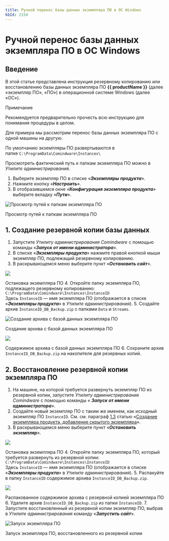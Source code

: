 ```yaml
---
title: Ручной перенос базы данных экземпляра ПО в ОС Windows
kbId: 2154
---
```


# Ручной перенос базы данных экземпляра ПО в ОС Windows

## Введение

В этой статье представлена инструкция резервному копированию или восстановлению базы данных экземпляра ПО **{{ productName }}** (далее «экземпляр ПО», «ПО») в операционной системе Windows (далее «ОС»).

Примечание

Рекомендуется предварительно прочесть всю инструкцию для понимания процедуры в целом.

Для примера мы рассмотрим перенос базы данных экземпляра ПО c одной машины на другую.

По умолчанию экземпляры ПО развертываются в папке `C:\ProgramData\Comindware\Instances\`

Просмотреть фактический путь к папкам экземпляра ПО можно в *Утилите администрирования.*

1. Выберите экземпляр ПО в списке «***Экземпляры продукта***».
2. Нажмите кнопку «***Настроить***».
3. В отобразившемся окне «***Конфигурация экземпляра продукта***» выберите вкладку «***Пути***».

![Просмотр путей к папкам экземпляра ПО](https://kb.comindware.ru/assets/img_63885b8e70846.png)

Просмотр путей к папкам экземпляра ПО

## 1. Создание резервной копии базы данных

1. Запустите *Утилиту администрирования Comindware* с помощью команды «***Запуск от имени администратора***».
2. В списке «***Экземпляры продукта***» нажмите правой кнопкой мыши экземпляр ПО, подлежащий резервному копированию.
3. В раскрывающемся меню выберите пункт «***Остановить сайт***».


![](https://kb.comindware.ru/assets/img_6387604f05db4.png)

Остановка экземпляра ПО
4. Откройте папку экземпляра ПО, подлежащего резервному копированию:   
`C:\ProgramData\Comindware\Instances\InstanceID`   
Здесь `InstanceID` — имя экземпляра ПО (отображается в списке «***Экземпляры продукта***» в *Утилите администрирования*).
5. Создайте архив `InstanceID_DB_Backup.zip` с папками `Data` и `Streams`.


![Создание архива с базой данных экземпляра ПО](https://kb.comindware.ru/assets/img_638761f8a46f3.png)

Создание архива с базой данных экземпляра ПО

![](https://kb.comindware.ru/assets/img_6387625e81e40.png)

Содержимое архива с базой данных экземпляра ПО
6. Сохраните архив `InstanceID_DB_Backup.zip` на накопителе для резервных копий.

## 2. Восстановление резервной копии экземпляра ПО

1. На машине, на которой требуется развернуть экземпляр ПО из резервной копии, запустите *Утилиту администрирования Comindware*  с помощью команды «  ***Запуск от имени администратора***».
2. Создайте новый экземпляр ПО с таким же именем, как исходный экземпляр ПО `InstanceID`. См. см. параграф [1.3](#p1.3) статью «[Создание экземпляра продукта, добавление скрытого экземпляра](https://kb.comindware.ru/article.php?id=2032)».
3. В раскрывающемся меню выберите пункт «***Остановить экземпляр***».

![](https://kb.comindware.ru/assets/img_6387604f05db4.png)

Остановка экземпляра ПО
4. Откройте папку экземпляра ПО, который требуется развернуть из резервной копии:   
`C:\ProgramData\Comindware\Instances\InstanceID`   
Здесь `InstanceID` — имя экземпляра ПО (отображается в списке «***Экземпляры продукта***» в *Утилите администрирования*).
5. Распакуйте в папку `InstanceID` содержимое архива `InstanceID_DB_Backup.zip`.


![](https://kb.comindware.ru/assets/img_6387667cb6fd0.png)

Распакованное содержимое архива с резервной копией экземпляра ПО
6. Удалите архив `InstanceID_DB_Backup.zip` из папки `InstanceID`.
7. Запустите восстановленный из резервной копии экземпляр ПО, выбрав в *Утилите администрирования* команду «***Запустить сайт***».


![Запуск экземпляра ПО](https://kb.comindware.ru/assets/img_6387676681aa3.png)

Запуск экземпляра ПО, восстановленного из резервной копии



